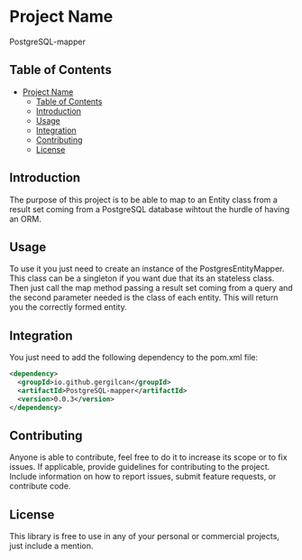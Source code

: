 # Project Name

PostgreSQL-mapper

## Table of Contents

- [Project Name](#project-name)
  - [Table of Contents](#table-of-contents)
  - [Introduction](#introduction)
  - [Usage](#usage)
  - [Integration](#integration)
  - [Contributing](#contributing)
  - [License](#license)

## Introduction

The purpose of this project is to be able to map to an Entity class from a result set coming from a PostgreSQL database wihtout the hurdle of having an ORM.

## Usage

To use it you just need to create an instance of the PostgresEntityMapper. This class can be a singleton if you want due that its an stateless class.
Then just call the map method passing a result set coming from a query and the second parameter needed is the class of each entity. This will return you the correctly formed
entity.

## Integration

You just need to add the following dependency to the pom.xml file:

```xml
<dependency>
  <groupId>io.github.gergilcan</groupId>
  <artifactId>PostgreSQL-mapper</artifactId>
  <version>0.0.3</version>
</dependency>
```

## Contributing

Anyone is able to contribute, feel free to do it to increase its scope or to fix issues. If applicable, provide guidelines for contributing to the project. Include information on how to report issues, submit feature requests, or contribute code.

## License

This library is free to use in any of your personal or commercial projects, just include a mention.
````

